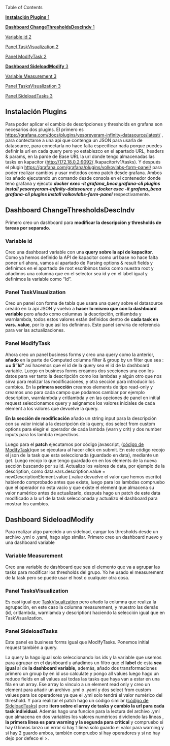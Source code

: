 Table of Contents

[**Instalación Plugins** 1](#_Toc194667902)

[**Dashboard ChangeThresholdsDescIndv** 1](#_Toc194667903)

[Variable id 2](#_Toc194667904)

[Panel TaskVisualization 2](#_Toc194667905)

[Panel ModifyTask 2](#_Toc194667906)

[**Dashboard SideloadModify** 3](#_Toc194667907)

[Variable Measurement 3](#_Toc194667908)

[Panel TasksVisualization 3](#_Toc194667909)

[Panel SideloadTasks 3](#_Toc194667910)

## Instalación Plugins

Para poder aplicar el cambio de descripciones y thresholds en grafana son necesarios dos plugins. El primero es <https://grafana.com/docs/plugins/yesoreyeram-infinity-datasource/latest/> , para contectarse a una api que contenga un JSON para usarla de datasource, para conectarla no hace falta especificar nada porque puedes definir la url en cada query pero yo establezco en el apartado URL, headers & params, en la parde de Base URL la url donde tengo almacenadas las tasks en kapacitor (http://172.18.0.2:9092/ /kapacitor/v1/tasks). Y después el plugin <https://grafana.com/grafana/plugins/volkovlabs-form-panel/> para poder realizar cambios y usar métodos como patch desde grafana. Ambos los añado ejecutando un comando desde consola en el contenedor donde teno grafana y ejecuto ***docker exec -it grafana\_beca grafana-cli plugins install yesoreyeram-infinity-datasource*** y ***docker exec -it grafana\_beca*** ***grafana-cli plugins install volkovlabs-form-panel*** respectivamente.

## Dashboard ChangeThresholdsDescIndv

Primero creo un dashboard para **modificar la descripción y thresholds de tareas por separado.**

### Variable id

Creo una dashboard variable con una **query sobre la api de kapacitor**. Como ya hemos definido la API de kapacitor como url base no hace falta poner url ahora, vamos al apartado de Parsing options & result fields y definimos en el apartado de root escribimos tasks como nuestra root y añadimos una columna que en el selector sea id y en el label igual y definimos la variable como “Id”.

### Panel TaskVisualization

Creo un panel con forma de tabla que usara una query sobre el datasource creado en la api JSON y vuelvo a **hacer lo mismo que con la dashboard variable** pero añado como columnas la descripción, critlambda y warnlambda, todos estos valores están definidos dentro de **cada task en vars.<su nombre>.value**, por lo que así los definimos. Este panel serviría de referencia para ver las actualizaciones.

### Panel ModifyTask

Ahora creo un panel business forms y creo una query como la anterior, **añado** en la parte de Computed columns filter & group by un filter que sea : **<label al id> == $”Id”** así hacemos que el id de la query sea el id de la dashboard variable. Luego en business forms creamos dos secciones una con los datos para ver tanto la descripción como los lambdas y algún otro que nos sirva para realizar las modificaciones, y otra sección para introducir los cambios. En la **primera sección** creamos elements de tipo read-only y creamos uno para cada campo que podamos cambiar por ejemplo description, warnlambda y critlambda y en las opciones de panel en initial request seleccionamos query y asignamos los valores iniciales de cada element a los valores que devuelve la query.

**En la sección de modificación** añado un string input para la descripción con su valor inicial a la descripción de la query, dos select from custom options para elegir el operador de cada lambda (warn y crit) y dos number inputs para los lambda respectivos.

Luego para el **patch** ejecutamos por código javascript, ([código de ModifyTask](https://github.com/pvt713/GrafanaModify/blob/main/ModifyTask.js))que se ejecutara al hacer click en submit. En este código recojo el json de la task que esta seleccionada (guardado en data), mediante un get. Luego recojo lo que tengo guardado en en los elements de la nueva sección buscando por su id. Actualizo los valores de data, por ejemplo de la description, como data.vars.description.value = newDescriptionElement.value (.value devuelve el valor que hemos escrito) habiendo comprobado antes que existe, luego para los lambdas compruebo que el operador no esta vacio y que existe el element que almacena su valor numérico antes de actualizarlo, después hago un patch de este data modificado a la url de la task seleccionada y actualizo el dashboard para mostrar los cambios.

## Dashboard SideloadModify

Para realizar algo parecido a un sideload, cargar los thresholds desde un archivo .yml o .yaml, hago algo similar. Primero creo un dashboard nuevo y una dashboard variable

### Variable Measurement

Creo una variable de dashboard que sea el elemento que va a agrupar las tasks para modificar los thresholds del grupo. Yo he usado el measurement de la task pero se puede usar el host o cualquier otra cosa.

### Panel TasksVisualization

Es casi igual que [TaskVisualization](#_Panel_TaskVisualization) pero añado la columna que realiza la agrupación, en este caso la columna measurement, y muestro las demás (id, critlambda, warnlamda y description) haciendo la selección igual que en TaskVisualization.

### Panel SideloadTasks

Este panel es business forms igual que ModifyTasks. Ponemos initial request también a query.

La query la hago igual solo seleccionando los ids y la variable que usemos para agrupar en el dashboard y añadimos un filtro que el **label** de esta **sea igual** al de **la dashboard variable,** además, añado dos transformaciones primero un group by en id uso calculate y pongo all values luego hago un reduce fields en all values así todas las tasks que haya van a estar en una fila en un array. Ese array lo vinculo a un element read only y creo un element para añadir un archivo .yml o .yaml y dos select from custom values para los operadores ya que el .yml solo tendrá el valor numérico del threshold. Y para realizar el patch hago un código similar ([código de SideloadTasks](https://github.com/pvt713/GrafanaModify/blob/main/SideloadTasks.js)) pero **itero sobre el array de tasks y cambio la url para cada task individual**. Además hago una funcion para la lectura del archivo .yml que almacena en dos variables los valores numéricos dividiendo las líneas , **la primera linea es para warning y la segunda para critical** y compruebo si hay 0 lineas lanzo un error si hay 1 linea solo guardo el valor para warning y si hay 2 guardo ambos, también compruebo si hay operadores y si no hay dejo por defeco el >.
